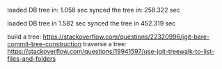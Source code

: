 loaded DB tree  in:   1.058 sec
synced the tree in: 258.322 sec

loaded DB tree in 1.582 sec
synced the tree in 452.319 sec

build a tree: https://stackoverflow.com/questions/22320996/jgit-bare-commit-tree-construction
traverse a tree: https://stackoverflow.com/questions/19941597/use-jgit-treewalk-to-list-files-and-folders
